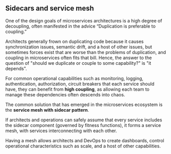 ## Sidecars and service mesh

One of the design goals of microservices architectures is a high degree of decoupling, often manifested in the advice “Duplication is preferable to coupling.”

Architects generally frown on duplicating code because it causes synchronization issues, semantic drift, and a host of other issues, but sometimes forces exist that are worse than the problems of duplication, and coupling in microservices often fits that bill. Hence, the answer to the question of "should we duplicate or couple to some capability?" is "it depends".

For common operational capabilities such as monitoring, logging, authentication, authorization, circuit breakers that each service should have, they can benefit from **high coupling**, as allowing each team to manage these dependencies often descends into chaos.

The common solution that has emerged in the microservices ecosystem is the **service mesh with sidecar pattern**.

If architects and operations can safely assume that every service includes the sidecar component (governed by fitness functions), it forms a service mesh, with services interconnecting with each other.

Having a mesh allows architects and DevOps to create dashboards, control operational characteristics such as scale, and a host of other capabilities.
